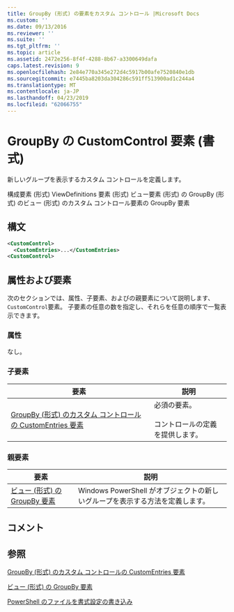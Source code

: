 ```yaml
---
title: GroupBy (形式) の要素をカスタム コントロール |Microsoft Docs
ms.custom: ''
ms.date: 09/13/2016
ms.reviewer: ''
ms.suite: ''
ms.tgt_pltfrm: ''
ms.topic: article
ms.assetid: 2472e256-8f4f-4288-8b67-a3300649dafa
caps.latest.revision: 9
ms.openlocfilehash: 2e84e770a345e272d4c5917b00afe7520840e1db
ms.sourcegitcommit: e7445ba8203da304286c591ff513900ad1c244a4
ms.translationtype: MT
ms.contentlocale: ja-JP
ms.lasthandoff: 04/23/2019
ms.locfileid: "62066755"
---
```

# <a name="customcontrol-element-for-groupby-format"></a>GroupBy の CustomControl 要素 (書式)

新しいグループを表示するカスタム コントロールを定義します。

構成要素 (形式) ViewDefinitions 要素 (形式) ビュー要素 (形式) の GroupBy (形式) のビュー (形式) のカスタム コントロール要素の GroupBy 要素

## <a name="syntax"></a>構文

```xml
<CustomControl>
  <CustomEntries>...</CustomEntries>
<CustomControl>
```

## <a name="attributes-and-elements"></a>属性および要素

次のセクションでは、属性、子要素、およびの親要素について説明します、`CustomControl`要素。 子要素の任意の数を指定し、それらを任意の順序で一覧表示できます。

### <a name="attributes"></a>属性

なし。

### <a name="child-elements"></a>子要素

|要素|説明|
|-------------|-----------------|
|[GroupBy (形式) のカスタム コントロールの CustomEntries 要素](./customentries-element-for-customcontrol-for-groupby-format.md)|必須の要素。<br /><br /> コントロールの定義を提供します。|

### <a name="parent-elements"></a>親要素

|要素|説明|
|-------------|-----------------|
|[ビュー (形式) の GroupBy 要素](./groupby-element-for-view-format.md)|Windows PowerShell がオブジェクトの新しいグループを表示する方法を定義します。|

## <a name="remarks"></a>コメント

## <a name="see-also"></a>参照

[GroupBy (形式) のカスタム コントロールの CustomEntries 要素](./customentries-element-for-customcontrol-for-groupby-format.md)

[ビュー (形式) の GroupBy 要素](./groupby-element-for-view-format.md)

[PowerShell のファイルを書式設定の書き込み](./writing-a-powershell-formatting-file.md)
